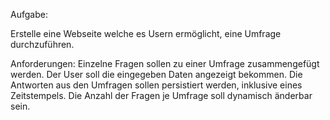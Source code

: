 Aufgabe: 

Erstelle eine Webseite welche es Usern ermöglicht, eine Umfrage durchzuführen.

Anforderungen:
Einzelne Fragen sollen zu einer Umfrage zusammengefügt werden.
Der User soll die eingegeben Daten angezeigt bekommen.
Die Antworten aus den Umfragen sollen persistiert werden, inklusive eines Zeitstempels.
Die Anzahl der Fragen je Umfrage soll dynamisch änderbar sein.

